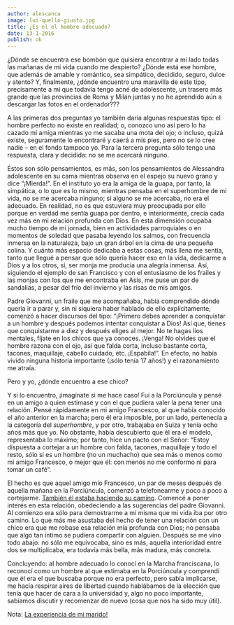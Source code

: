 ```yaml
---
author: alescanca
image: lui-quello-giusto.jpg
title: ¿Es el el hombre adecuado?
date: 13-1-2016
publish: ok
---
```


¿Dónde se encuentra ese bombón que quisiera encontrar a mi lado todas las mañanas de mi vida cuando me despierto? ¿Dónde está ese hombre, que además de amable y romántico, sea simpático, decidido, seguro, dulce y atento? Y, finalmente, ¿dónde encuentro una maravilla de este tipo, precisamente a mí que todavía tengo acné de adolescente, un trasero más grande que las provincias de Roma y Milán juntas y no he aprendido aún a descargar las fotos en el ordenador???

A las primeras dos preguntas yo también daría algunas respuestas tipo: el hombre perfecto no existe en realidad; o, conozco uno así pero lo ha cazado mi amiga mientras yo me sacaba una mota del ojo; o incluso, quizá existe, seguramente lo encontraré y caerá a mis pies, pero no se lo cree nadie  – en el fondo tampoco yo. Para la tercera pregunta sólo tengo una respuesta, clara y decidida: no se me acercará ninguno.

Éstos son sólo pensamientos, es más, son los pensamientos de Alessandra adolescente en su cama mientras observa en el espejo su nuevo grano y dice “¡Mierda!”. En el instituto yo era la amiga de la guapa, por tanto, la simpática, o lo que es lo mismo, mientras pensaba en el superhombre de mi vida, no se me acercaba ninguno; si alguno se me acercaba, no era el adecuado. En realidad, no es que estuviera muy preocupada por ello porque en verdad me sentía guapa por dentro, e interiormente, crecía cada vez más en mi relación profunda con Dios. En esta dimensión ocupaba mucho tiempo de mi jornada, bien en actividades parroquiales o en momentos de soledad que pasaba leyendo los salmos, con frecuencia inmersa en la naturaleza, bajo un gran árbol en la cima de una pequeña colina. Y cuánto más espacio dedicaba a estas cosas, más llena me sentía, tanto que llegué a pensar que sólo quería hacer eso en la vida, dedicarme a Dios y a los otros, sí, ser monja me producía una alegría inmensa. Así, siguiendo el ejemplo de san Francisco y con el entusiasmo de los frailes y las monjas con los que me encontraba en Asís, me puse un par de sandalias, a pesar del frío del invierno y las risas de mis amigos.

Padre Giovanni, un fraile que me acompañaba, había comprendido dónde quería ir a parar y, sin ni siquiera haber hablado de ello explícitamente, comenzó a hacer discursos del tipo: “¡Primero debes aprender a conquistar a un hombre y después podemos intentar conquistar a Dios! Así que, tienes que conquistarme a diez y después eliges al mejor. No te hagas líos mentales, fíjate en los chicos que ya conoces. ¡Venga! No olvides que el hombre razona con el ojo, así que falda corta, incluso bastante corta, tacones, maquillaje, cabello cuidado, etc. ¡Espabila!”. En efecto, no había vivido ninguna historia importante (¡sólo tenía 17 años!) y el razonamiento me atraía.

Pero y yo, ¿dónde encuentro a ese chico?

Y si lo encuentro, ¡imagínate si me hace caso! Fui a la Porciúncula y pensé en un amigo a quien estimase y con el que pudiera valer la pena tener una relación. Pensé rápidamente en mi amigo Francesco, al que había conocido el año anterior en la marcha; pero él era imposible, por un lado, pertenecía a la categoría del *superhombre*, y por otro, trabajaba en Suiza y tenía ocho años más que yo. No obstante, había descubierto que él era el modelo, representaba lo máximo; por tanto, hice un pacto con el Señor: “Estoy dispuesta a cortejar a un hombre con falda, tacones, maquillaje y todo el resto, sólo si es un hombre (no un muchacho) que sea más o menos como mi amigo Francesco, o mejor que él: con menos no me conformo ni para tomar un café”.

El hecho es que aquel amigo mío Francesco, un par de meses después de aquella mañana en la Porciúncula, comenzó a telefonearme y poco a poco a cortejarme. [También él estaba haciendo su camino](http://5p2p.es/es-ella-la-mujer-de-mi-vida/). Comencé a poner interés en esta relación, obedeciendo a las sugerencias del padre Giovanni. Al comienzo era sólo para demostrarme a mí misma que mi vida iba por otro camino. Lo que más me asustaba del hecho de tener una relación con un chico era que me robase esa relación mía profunda con Dios; no pensaba que algo tan íntimo se pudiera compartir con alguien. Después se me vino todo abajo: no sólo me equivocaba, sino es más, aquella interioridad entre dos se multiplicaba, era todavía más bella, más madura, más concreta.

Concluyendo: al hombre adecuado lo conocí en la Marcha franciscana, lo reconocí como un hombre al que estimaba en la Porciúncula y comprendí que él era el que buscaba porque no era perfecto, pero sabía implicarse, me hacía respirar aires de libertad cuando hablábamos de la elección que tenía que hacer de cara a la universidad y, algo no poco importante, sabíamos discutir y recomenzar de nuevo (cosa que nos ha sido muy útil).

Nota: [La experiencia de mi marido!](http://5p2p.es/es-ella-la-mujer-de-mi-vida/)


